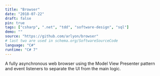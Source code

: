 ```yaml
---
title: "Browser"
date: "2018-07-22"
draft: false
pin: true
tags: ["csharp", ".net", "tdd", "software-design", "sql"]
demo: ""
source: "https://github.com/arlyon/browser"
# last two are used in schema.org/SoftwareSourceCode
language: "C#"
runtime: "C# 7"
---
```


A fully asynchronous web browser using the Model View Presenter
pattern and event listeners to separate the UI from the main logic.
